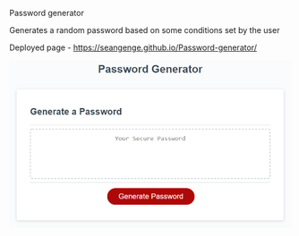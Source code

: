 Password generator

Generates a random password based on some conditions set by the user

Deployed page - https://seangenge.github.io/Password-generator/

![](./Assets/images/03-javascript-homework-demo.png)
